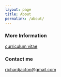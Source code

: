 ```yaml
---
layout: page
title: About
permalink: /about/
---
```


### More Information

[curriculum vitae](https://richardjacton.github.io/CV/RichardJActon_CV.html)

### Contact me

[richardjacton@gmail.com](mailto:richardjacton@gmail.com)
